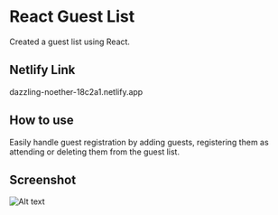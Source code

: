 # React Guest List

Created a guest list using React.

## Netlify Link

dazzling-noether-18c2a1.netlify.app

## How to use

Easily handle guest registration by adding guests, registering them as attending or deleting them from the guest list.

## Screenshot

![Alt text](./public/Screenshot.png)
